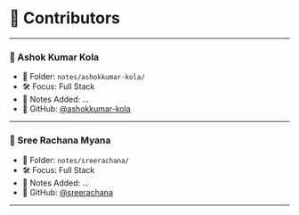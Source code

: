 # 👥 Contributors


--------------------------------------------------------------------------------


### 🧑 Ashok Kumar Kola
- 📂 Folder: `notes/ashokkumar-kola/`
- 🛠 Focus: Full Stack
- 📝 Notes Added: ...
- 💬 GitHub: [@ashokkumar-kola](https://github.com/ashokkumar-kola)


--------------------------------------------------------------------------------


### 👧 Sree Rachana Myana
- 📂 Folder: `notes/sreerachana/`
- 🛠 Focus: Full Stack
- 📝 Notes Added: ...
- 💬 GitHub: [@sreerachana](https://github.com/sreerachana)


--------------------------------------------------------------------------------

